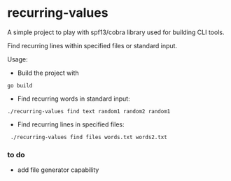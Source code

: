 # recurring-values

A simple project to play with spf13/cobra library used for building CLI tools.

Find recurring lines within specified files or standard input.

Usage:

- Build the project with
```
go build
```


- Find recurring words in standard input:

```
./recurring-values find text random1 random2 random1

```

- Find recurring lines in specified files:

```
 ./recurring-values find files words.txt words2.txt

```


### to do
- add file generator capability
